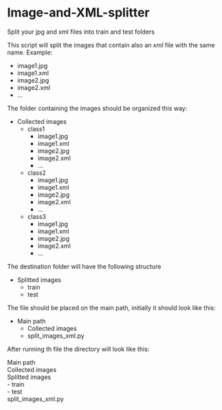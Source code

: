 # Image-and-XML-splitter
Split your jpg and xml files into train and test folders

This script will split the images that contain also an *xml* file with the same name. Example:
- image1.jpg
- image1.xml
- image2.jpg
- image2.xml
- ...

The folder containing the images should be organized this way:

- Collected images
    - class1 
        - image1.jpg
        - image1.xml
        - image2.jpg
        - image2.xml 
        - ...
    - class2<br /> 
        - image1.jpg<br /> 
        - image1.xml<br /> 
        - image2.jpg<br /> 
        - image2.xml<br /> 
        - ...<br /> 
    - class3<br /> 
        - image1.jpg<br /> 
        - image1.xml<br /> 
        - image2.jpg<br /> 
        - image2.xml<br /> 
        - ...<br /> 
        
The destination folder will have the following structure

- Splitted images
    - train
    - test
    
The file should be placed on the main path, initially it should look like this:
  
- Main path 
  - Collected images
  - split_images_xml.py
  
After running th file the directory will look like this:

Main path<br /> 
  Collected images<br /> 
  Splitted images<br /> 
    - train<br /> 
    - test<br /> 
  split_images_xml.py<br /> 
